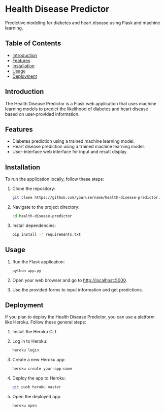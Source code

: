 # Health Disease Predictor

Predictive modeling for diabetes and heart disease using Flask and machine learning.

## Table of Contents

- [Introduction](#introduction)
- [Features](#features)
- [Installation](#installation)
- [Usage](#usage)
- [Deployment](#deployment)
  
## Introduction

The Health Disease Predictor is a Flask web application that uses machine learning models to predict the likelihood of diabetes and heart disease based on user-provided information.

## Features

- Diabetes prediction using a trained machine learning model.
- Heart disease prediction using a trained machine learning model.
- User-interface web interface for input and result display.

## Installation

To run the application locally, follow these steps:

1. Clone the repository:

    ```bash
    git clone https://github.com/yourusername/health-disease-predictor.git
    ```

2. Navigate to the project directory:

    ```bash
    cd health-disease-predictor
    ```

3. Install dependencies:

    ```bash
    pip install -r requirements.txt
    ```

## Usage

1. Run the Flask application:

    ```bash
    python app.py
    ```

2. Open your web browser and go to [http://localhost:5000](http://localhost:5000).

3. Use the provided forms to input information and get predictions.

## Deployment

If you plan to deploy the Health Disease Predictor, you can use a platform like Heroku. Follow these general steps:

1. Install the Heroku CLI.

2. Log in to Heroku:

    ```bash
    heroku login
    ```

3. Create a new Heroku app:

    ```bash
    heroku create your-app-name
    ```

4. Deploy the app to Heroku:

    ```bash
    git push heroku master
    ```

5. Open the deployed app:

    ```bash
    heroku open
    ```


